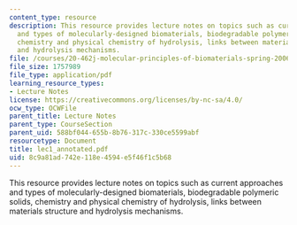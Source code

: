 ```yaml
---
content_type: resource
description: This resource provides lecture notes on topics such as current approaches
  and types of molecularly-designed biomaterials, biodegradable polymeric solids,
  chemistry and physical chemistry of hydrolysis, links between materials structure
  and hydrolysis mechanisms.
file: /courses/20-462j-molecular-principles-of-biomaterials-spring-2006/8c9a81ad742e118e4594e5f46f1c5b68_lec1_annotated.pdf
file_size: 1757989
file_type: application/pdf
learning_resource_types:
- Lecture Notes
license: https://creativecommons.org/licenses/by-nc-sa/4.0/
ocw_type: OCWFile
parent_title: Lecture Notes
parent_type: CourseSection
parent_uid: 588bf044-655b-8b76-317c-330ce5599abf
resourcetype: Document
title: lec1_annotated.pdf
uid: 8c9a81ad-742e-118e-4594-e5f46f1c5b68
---
```

This resource provides lecture notes on topics such as current approaches and types of molecularly-designed biomaterials, biodegradable polymeric solids, chemistry and physical chemistry of hydrolysis, links between materials structure and hydrolysis mechanisms.